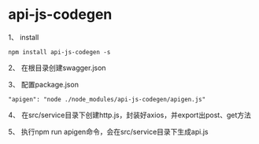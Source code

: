 # api-js-codegen

1、 install

    npm install api-js-codegen -s

2、 在根目录创建swagger.json

3、 配置package.json

    "apigen": "node ./node_modules/api-js-codegen/apigen.js"

4、 在src/service目录下创建http.js，封装好axios，并export出post、get方法

5、 执行npm run apigen命令，会在src/service目录下生成api.js



